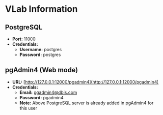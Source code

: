 # VLab Information

## PostgreSQL

- **Port:** 11000
- **Credentials:**
  - **Username:** postgres
  - **Password:** postgres

## pgAdmin4 (Web mode)

- **URL:** [http://127.0.0.1:12000/pgadmin4](http://127.0.0.1:12000/pgadmin4)
- **Credentials:**
  - **Email:** pgadmin4@dbis.com
  - **Password:** pgadmin4
  - **Note:** Above PostgreSQL server is already added in pgAdmin4 for this user
